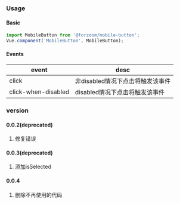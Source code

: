 ### Usage

#### Basic

```js
import MobileButton from '@forzoom/mobile-button';
Vue.component('MobileButton', MobileButton);
```
#### Events

|event|desc|
|---|---|
|click|非disabled情况下点击将触发该事件|
|click-when-disabled|disabled情况下点击将触发该事件|

### version

#### 0.0.2(deprecated)

1. 修复错误

#### 0.0.3(deprecated)

1. 添加isSelected

#### 0.0.4

1. 删除不再使用的代码